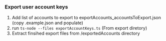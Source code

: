 ### Export user account keys
1. Add list of accounts to export to exportAccounts_accountsToExport.json (copy .example.json and populate)
2. run ```ts-node --files exportAccountKeys.ts```  (From export diretory)
3. Extract finsihed export files from /exportedAccounts directory
